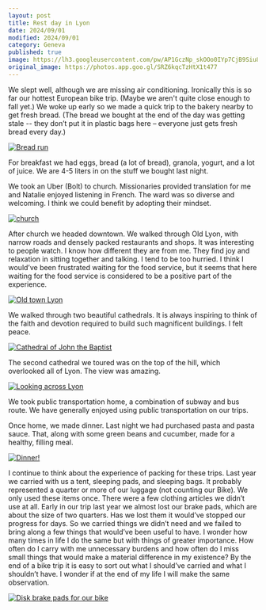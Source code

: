 ```yaml
---
layout: post
title: Rest day in Lyon
date: 2024/09/01
modified: 2024/09/01
category: Geneva
published: true
image: https://lh3.googleusercontent.com/pw/AP1GczNp_skOOo0IYp7CjB9Siu8QqFLbkzL-_NDl3g2yLDg94d56JfatLIGQnYgXbyYEY30u9NDkvUC22a8NdJGdYt0ppUJBwst8yzKENng11x2npknDtjik=s0-no
original_image: https://photos.app.goo.gl/SRZ6kqcTzHtX1t477
---
```


We slept well, although we are missing air conditioning. Ironically this is so far our hottest European bike trip. (Maybe we aren't quite close enough to fall yet.) We woke up early so we made a quick trip to the bakery nearby to get fresh bread. (The bread we bought at the end of the day was getting stale -- they don’t put it in plastic bags here –  everyone just gets fresh bread every day.)

[![Bread run](https://lh3.googleusercontent.com/pw/AP1GczN_rF3V9IjgUem3uxKw_YFSC5nrchT4vkLNSjm9r-IhD25o5xRiCOe_txPdC9aRHdigqc5KKd6mXC8bF0EvGqKyRY61d1uG9HijHKQ4ZoygtQEngJEl=s0-no)](https://photos.app.goo.gl/S3EYyscimRXJaDN46)

For breakfast we had eggs, bread (a lot of bread), granola, yogurt, and a lot of juice. We are 4-5 liters in on the stuff we bought last night.

We took an Uber (Bolt) to church. Missionaries provided translation for me and Natalie enjoyed listening in French. The ward was so diverse and welcoming. I think we could benefit by adopting their mindset. 

[![church](https://lh3.googleusercontent.com/pw/AP1GczNy0m1Ow3Nh17mg3mMOD28R328iiYIiZYWGVpwY5IqJ4HYBFythWhkJ0WxP7kCMB78gvGWrdrRkt4UAsUaktcdisGFSAaVjgFxxU48rJJqePs4yeHdW=s0-no)](https://photos.app.goo.gl/upTNT2e3BtvZsKdu6)

After church we headed downtown. We walked through Old Lyon, with narrow roads and densely packed restaurants and shops. It was interesting to people watch. I know how different they are from me. They find joy and relaxation in sitting together and talking. I tend to be too hurried. I think I would’ve been frustrated waiting for the food service, but it seems that here waiting for the food service is considered to be a positive part of the experience.

[![Old town Lyon](https://lh3.googleusercontent.com/pw/AP1GczPooxqVA0PNFKfisg85_vxeZBh909DyqPH0t9cLxGnpjcmulalQDPAvq0NiHIjdD5CGofIEflCOi41H_GeQ7Vk_V5rrlbEUmRUUsvnJ_Sg6TM3mY2Ip=s0-no)](https://photos.app.goo.gl/B4rqdDZtQXqcoD5m6)

We walked through two beautiful cathedrals. It is always inspiring to think of the faith and devotion required to build such magnificent buildings. I felt peace.

[![Cathedral of John the Baptist](https://lh3.googleusercontent.com/pw/AP1GczN4VI9wcUg2Ter1Lsgjd6pshs-_iW6eESc7BnWr8p1f7Y03kNldqNFY-uedYNja10ZvLc3O-DMq_7tfR2hh8gssw3xtpZ3LHkVCv1v3QtFvYWxaGa_j=s0-no)](https://photos.app.goo.gl/YcPivFnui6zCFNuTA)


The second cathedral we toured was on the top of the hill, which overlooked all of Lyon. The view was amazing.

[![ Looking across Lyon](https://lh3.googleusercontent.com/pw/AP1GczOKon3k5CH6uSIuuKvPytBBIZsW0NFPFjUZYrTCAs0A89p6AfnT9IUISook7I-d6twOyElAWMdm4K1LMkgT6eS-M1Kt2t-f4mzQv0qhfVkalMCeWc1X=s0-no)](https://photos.app.goo.gl/yc2vtSLiVAtDFurE8)


We took public transportation home, a combination of subway and bus route. We have generally enjoyed using public transportation on our trips.

Once home, we made dinner. Last night we had purchased pasta and pasta sauce. That, along with some green beans and cucumber, made for a healthy, filling meal.

[![Dinner!](https://lh3.googleusercontent.com/pw/AP1GczMrRjN0CwdAc-ygPMIyDOT7d1Bk6FiU4IYxzVL7hPNOvbrXbuzQlTGqtEQ3utJQkRjzzsVIuENvK7KpgmibCF4WSVm5_Sf1rlj3PDY370LgUL5eXEAr=s0-no)](https://photos.app.goo.gl/UXwAuESHPCFyHWpy8)


I continue to think about the experience of packing for these trips. Last year we carried with us a tent, sleeping pads, and sleeping bags. It probably represented a quarter or more of our luggage (not counting our Bike). We only used these items once. There were a few clothing articles we didn’t use at all. Early in our trip last year we almost lost our brake pads, which are about the size of two quarters. Has we lost them it would’ve stopped our progress for days. So we carried things we didn’t need and we failed to bring along a few things that would’ve been useful to have. I wonder how many times in life I do the same but with things of greater importance. How often do I carry with me unnecessary burdens and how often do I miss small things that would make a material difference in my existence? By the end of a bike trip it is easy to sort out what I should’ve carried and what I shouldn’t have. I wonder if at the end of my life I will make the same observation.


[![Disk brake pads for our bike](https://lh3.googleusercontent.com/pw/AP1GczPTPZdy_6Zf6Q4PHOv8762LmGLm5wL75chznAVrSZoDjjvNp_Egy7c9A_EHYWqKpM_fvpRs_c-jIAtG8Ci47K-noRtxDsg8BL9DYnX-V2V4U-wda0pb=s0-no)](https://photos.app.goo.gl/3Sr9LzPEyGW886DRA)


